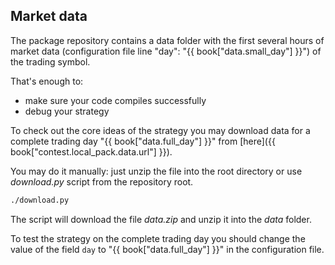 ## Market data

The package repository contains a data folder with the first several hours of market data (configuration file line "day": "{{ book["data.small_day"] }}") of the trading symbol.

That's enough to:
- make sure your code compiles successfully
- debug your strategy

To check out the core ideas of the strategy you may download data for a complete trading day "{{ book["data.full_day"] }}" from [here]({{ book["contest.local_pack.data.url"] }}).

You may do it manually: just unzip the file into the root directory or use *download.py* script from the repository root.

```bash
./download.py
```

The script will download the file *data.zip* and unzip it into the *data* folder.

To test the strategy on the complete trading day you should change the value of the field `day` to "{{ book["data.full_day"] }}" in the configuration file.
